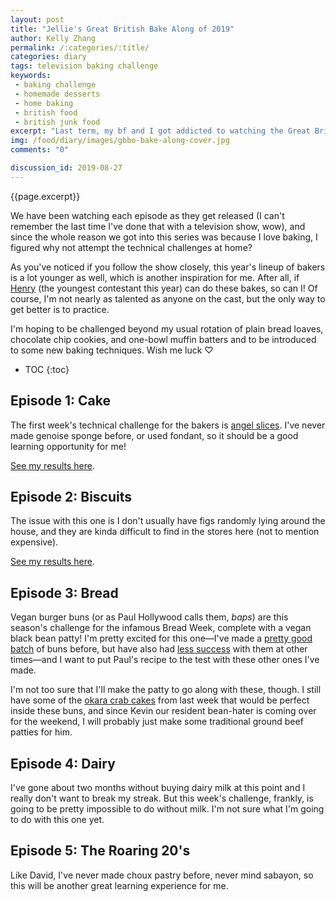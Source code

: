 ```yaml
---
layout: post
title: "Jellie's Great British Bake Along of 2019"
author: Kelly Zhang
permalink: /:categories/:title/
categories: diary
tags: television baking challenge
keywords:
 - baking challenge
 - homemade desserts
 - home baking
 - british food
 - british junk food
excerpt: "Last term, my bf and I got addicted to watching the Great British Bake Off. For Season 10, I've decided to try to follow along with the episodes as they roll out and try my hand at each week's technical challenges."
img: /food/diary/images/gbbo-bake-along-cover.jpg
comments: "0"

discussion_id: 2019-08-27
---
```


{{page.excerpt}}

We have been watching each episode as they get released (I can't remember the last time I've done that with a television show, wow), and since the whole reason we got into this series was because I love baking, I figured why not attempt the technical challenges at home?

As you've noticed if you follow the show closely, this year's lineup of bakers is a lot younger as well, which is another inspiration for me. After all, if [Henry](https://www.instagram.com/henryfabird/) (the youngest contestant this year) can do these bakes, so can I! Of course, I'm not nearly as talented as anyone on the cast, but the only way to get better is to practice.

I'm hoping to be challenged beyond my usual rotation of plain bread loaves, chocolate chip cookies, and one-bowl muffin batters and to be introduced to some new baking techniques. Wish me luck ♡

* TOC
{:toc}

## Episode 1: Cake

The first week's technical challenge for the bakers is [angel slices](/food/diary/gbbo-bake-along-cake/). I've never made genoise sponge before, or used fondant, so it should be a good learning opportunity for me!

[See my results here](/food/diary/gbbo-bake-along-cake/).

## Episode 2: Biscuits

The issue with this one is I don't usually have figs randomly lying around the house, and they are kinda difficult to find in the stores here (not to mention expensive).

[See my results here](/food/diary/gbbo-bake-along-biscuits/).

## Episode 3: Bread

Vegan burger buns (or as Paul Hollywood calls them, *baps*) are this season's challenge for the infamous Bread Week, complete with a vegan black bean patty! I'm pretty excited for this one—I've made a [pretty good batch](/food/foodventures/what-i-ate-jul-1-7/#hamburger-buns) of buns before, but have also had [less success](/food/foodventures/what-i-ate-jun-10-16/#hot-dog-and-hamburger-buns) with them at other times—and I want to put Paul's recipe to the test with these other ones I've made.

I'm not too sure that I'll make the patty to go along with these, though. I still have some of the [okara crab cakes](#) from last week that would be perfect inside these buns, and since Kevin our resident bean-hater is coming over for the weekend, I will probably just make some traditional ground beef patties for him.

## Episode 4: Dairy

I've gone about two months without buying dairy milk at this point and I really don't want to break my streak. But this week's challenge, frankly, is going to be pretty impossible to do without milk. I'm not sure what I'm going to do with this one yet.

## Episode 5: The Roaring 20's

Like David, I've never made choux pastry before, never mind sabayon, so this will be another great learning experience for me.
